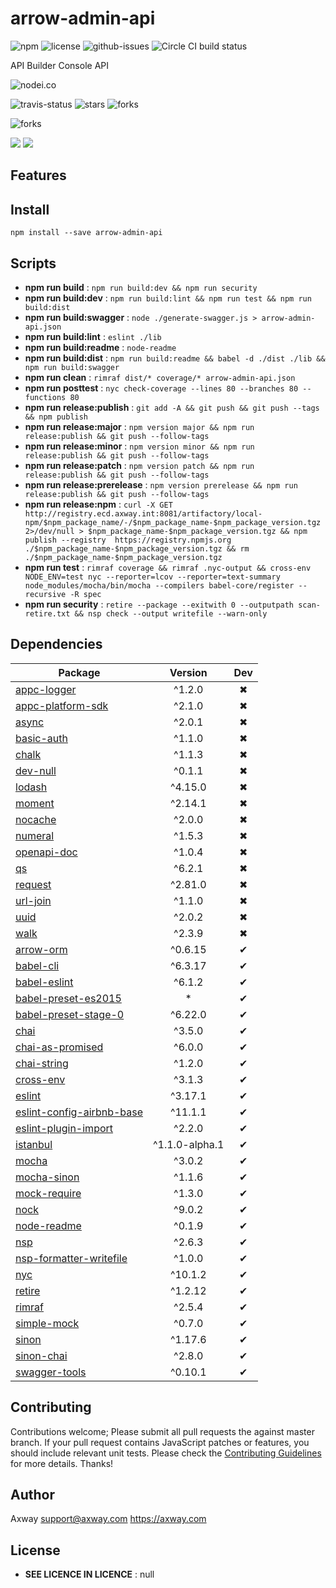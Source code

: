 # arrow-admin-api

![npm](https://img.shields.io/npm/v/arrow-admin-api.svg) ![license](https://img.shields.io/npm/l/arrow-admin-api.svg) ![github-issues](https://img.shields.io/github/issues/appcelerator/arrow-admin-api.svg)  ![Circle CI build status](https://circleci.com/gh/appcelerator/arrow-admin-api.svg?style=svg)

API Builder Console API

![nodei.co](https://nodei.co/npm/arrow-admin-api.png?downloads=true&downloadRank=true&stars=true)

![travis-status](https://img.shields.io/travis/appcelerator/arrow-admin-api.svg)
![stars](https://img.shields.io/github/stars/appcelerator/arrow-admin-api.svg)
![forks](https://img.shields.io/github/forks/appcelerator/arrow-admin-api.svg)

![forks](https://img.shields.io/github/forks/appcelerator/arrow-admin-api.svg)

![](https://david-dm.org/appcelerator/arrow-admin-api/status.svg)
![](https://david-dm.org/appcelerator/arrow-admin-api/dev-status.svg)

## Features


## Install

`npm install --save arrow-admin-api`


## Scripts

 - **npm run build** : `npm run build:dev && npm run security`
 - **npm run build:dev** : `npm run build:lint && npm run test && npm run build:dist`
 - **npm run build:swagger** : `node ./generate-swagger.js > arrow-admin-api.json`
 - **npm run build:lint** : `eslint ./lib`
 - **npm run build:readme** : `node-readme`
 - **npm run build:dist** : `npm run build:readme && babel -d ./dist ./lib && npm run build:swagger`
 - **npm run clean** : `rimraf dist/* coverage/* arrow-admin-api.json`
 - **npm run posttest** : `nyc check-coverage --lines 80 --branches 80 --functions 80`
 - **npm run release:publish** : `git add -A && git push && git push --tags && npm publish`
 - **npm run release:major** : `npm version major && npm run release:publish && git push --follow-tags`
 - **npm run release:minor** : `npm version minor && npm run release:publish && git push --follow-tags`
 - **npm run release:patch** : `npm version patch && npm run release:publish && git push --follow-tags`
 - **npm run release:prerelease** : `npm version prerelease && npm run release:publish && git push --follow-tags`
 - **npm run release:npm** : `curl -X GET http://registry.ecd.axway.int:8081/artifactory/local-npm/$npm_package_name/-/$npm_package_name-$npm_package_version.tgz 2>/dev/null > $npm_package_name-$npm_package_version.tgz && npm publish --registry  https://registry.npmjs.org ./$npm_package_name-$npm_package_version.tgz && rm ./$npm_package_name-$npm_package_version.tgz`
 - **npm run test** : `rimraf coverage && rimraf .nyc-output && cross-env NODE_ENV=test nyc --reporter=lcov --reporter=text-summary node_modules/mocha/bin/mocha --compilers babel-core/register --recursive -R spec`
 - **npm run security** : `retire --package --exitwith 0 --outputpath scan-retire.txt && nsp check --output writefile --warn-only`

## Dependencies

Package | Version | Dev
--- |:---:|:---:
[appc-logger](https://www.npmjs.com/package/appc-logger) | ^1.2.0 | ✖
[appc-platform-sdk](https://www.npmjs.com/package/appc-platform-sdk) | ^2.1.0 | ✖
[async](https://www.npmjs.com/package/async) | ^2.0.1 | ✖
[basic-auth](https://www.npmjs.com/package/basic-auth) | ^1.1.0 | ✖
[chalk](https://www.npmjs.com/package/chalk) | ^1.1.3 | ✖
[dev-null](https://www.npmjs.com/package/dev-null) | ^0.1.1 | ✖
[lodash](https://www.npmjs.com/package/lodash) | ^4.15.0 | ✖
[moment](https://www.npmjs.com/package/moment) | ^2.14.1 | ✖
[nocache](https://www.npmjs.com/package/nocache) | ^2.0.0 | ✖
[numeral](https://www.npmjs.com/package/numeral) | ^1.5.3 | ✖
[openapi-doc](https://www.npmjs.com/package/openapi-doc) | ^1.0.4 | ✖
[qs](https://www.npmjs.com/package/qs) | ^6.2.1 | ✖
[request](https://www.npmjs.com/package/request) | ^2.81.0 | ✖
[url-join](https://www.npmjs.com/package/url-join) | ^1.1.0 | ✖
[uuid](https://www.npmjs.com/package/uuid) | ^2.0.2 | ✖
[walk](https://www.npmjs.com/package/walk) | ^2.3.9 | ✖
[arrow-orm](https://www.npmjs.com/package/arrow-orm) | ^0.6.15 | ✔
[babel-cli](https://www.npmjs.com/package/babel-cli) | ^6.3.17 | ✔
[babel-eslint](https://www.npmjs.com/package/babel-eslint) | ^6.1.2 | ✔
[babel-preset-es2015](https://www.npmjs.com/package/babel-preset-es2015) | * | ✔
[babel-preset-stage-0](https://www.npmjs.com/package/babel-preset-stage-0) | ^6.22.0 | ✔
[chai](https://www.npmjs.com/package/chai) | ^3.5.0 | ✔
[chai-as-promised](https://www.npmjs.com/package/chai-as-promised) | ^6.0.0 | ✔
[chai-string](https://www.npmjs.com/package/chai-string) | ^1.2.0 | ✔
[cross-env](https://www.npmjs.com/package/cross-env) | ^3.1.3 | ✔
[eslint](https://www.npmjs.com/package/eslint) | ^3.17.1 | ✔
[eslint-config-airbnb-base](https://www.npmjs.com/package/eslint-config-airbnb-base) | ^11.1.1 | ✔
[eslint-plugin-import](https://www.npmjs.com/package/eslint-plugin-import) | ^2.2.0 | ✔
[istanbul](https://www.npmjs.com/package/istanbul) | ^1.1.0-alpha.1 | ✔
[mocha](https://www.npmjs.com/package/mocha) | ^3.0.2 | ✔
[mocha-sinon](https://www.npmjs.com/package/mocha-sinon) | ^1.1.6 | ✔
[mock-require](https://www.npmjs.com/package/mock-require) | ^1.3.0 | ✔
[nock](https://www.npmjs.com/package/nock) | ^9.0.2 | ✔
[node-readme](https://www.npmjs.com/package/node-readme) | ^0.1.9 | ✔
[nsp](https://www.npmjs.com/package/nsp) | ^2.6.3 | ✔
[nsp-formatter-writefile](https://www.npmjs.com/package/nsp-formatter-writefile) | ^1.0.0 | ✔
[nyc](https://www.npmjs.com/package/nyc) | ^10.1.2 | ✔
[retire](https://www.npmjs.com/package/retire) | ^1.2.12 | ✔
[rimraf](https://www.npmjs.com/package/rimraf) | ^2.5.4 | ✔
[simple-mock](https://www.npmjs.com/package/simple-mock) | ^0.7.0 | ✔
[sinon](https://www.npmjs.com/package/sinon) | ^1.17.6 | ✔
[sinon-chai](https://www.npmjs.com/package/sinon-chai) | ^2.8.0 | ✔
[swagger-tools](https://www.npmjs.com/package/swagger-tools) | ^0.10.1 | ✔


## Contributing

Contributions welcome; Please submit all pull requests the against master branch. If your pull request contains JavaScript patches or features, you should include relevant unit tests. Please check the [Contributing Guidelines](contributng.md) for more details. Thanks!

## Author

Axway <support@axway.com> https://axway.com

## License

 - **SEE LICENCE IN LICENCE** : null
